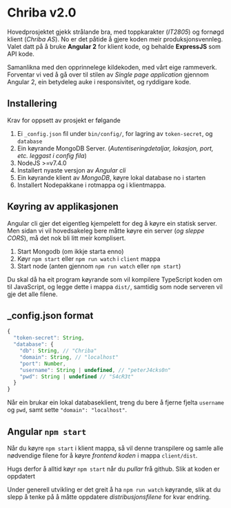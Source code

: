 # Chriba v2.0
Hovedprosjektet gjekk strålande bra, med toppkarakter (_IT2805_) og fornøgd klient (_Chriba AS_).
No er det påtide å gjere koden meir produksjonsvennleg. Valet datt på å bruke **Angular 2** for klient kode,
og behalde **ExpressJS** som API kode.

Samanlikna med den opprinnelege kildekoden, med vårt eige rammeverk. Forventar vi ved å gå over til stilen av _Single page application_ gjennom Angular 2,
ein betydeleg auke i responsivitet, og ryddigare kode.

## Installering
Krav for oppsett av prosjekt er følgande

1. Ei `_config.json` fil under `bin/config/`, for lagring av `token-secret`, og `database`
2. Ein køyrande MongoDB Server. (_Autentiseringdetaljar, lokasjon, port, etc. leggast i config fila_)
3. NodeJS >=v7.4.0
4. Installert nyaste versjon av _Angular cli_
5. Ein køyrande klient av _MongoDB_, køyre lokal database no i starten
6. Installert Nodepakkane i rotmappa og i klientmappa.

## Køyring av applikasjonen
Angular cli gjer det eigentleg kjempelett for deg å køyre ein statisk server.
Men sidan vi vil hovedsakeleg bere måtte køyre ein server (_og sleppe CORS_), må det nok bli litt meir komplisert.

1. Start Mongodb (om ikkje starta enno)
2. Køyr `npm start` eller `npm run watch` i `client` mappa
3. Start node (anten gjennom `npm run watch` eller `npm start`)

Du skal då ha eit program køyrande som vil kompilere TypeScript koden om til JavaScript, og legge dette i mappa `dist/`,
samtidig som node serveren vil gje det alle filene.

## _config.json format
```js
{
  "token-secret": String,
  "database": {
    "db": String, // "Chriba"
    "domain": String, // "localhost"
    "port": Number,
    "username": String | undefined, // "peterJ4cks0n"
    "pwd": String | undefined // "S4cR3t"
  }
}
```

Når ein brukar ein lokal databaseklient, treng du bere å fjerne fjelta `username` og `pwd`, 
samt sette `"domain": "localhost"`.


## Angular `npm start`
Når du køyre `npm start` i klient mappa, så vil denne transpilere 
og samle alle nødvendige filene for å køyre _frontend koden_ i mappa `client/dist`.

Hugs derfor å alltid køyr `npm start` når du _pullar_ frå github. Slik at koden er oppdatert

Under generell utvikling er det greit å ha `npm run watch` køyrande, slik at du slepp å tenke på
å måtte oppdatere _distribusjonsfilene_ for kvar endring.
 


